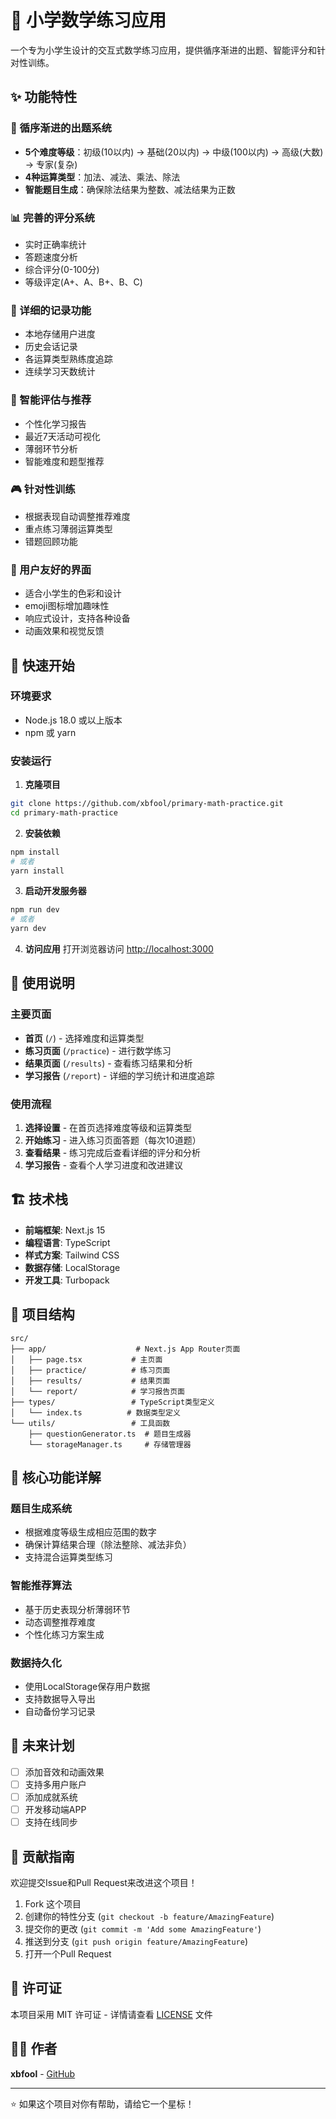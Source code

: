 # 🧮 小学数学练习应用

一个专为小学生设计的交互式数学练习应用，提供循序渐进的出题、智能评分和针对性训练。

## ✨ 功能特性

### 🎯 循序渐进的出题系统
- **5个难度等级**：初级(10以内) → 基础(20以内) → 中级(100以内) → 高级(大数) → 专家(复杂)
- **4种运算类型**：加法、减法、乘法、除法
- **智能题目生成**：确保除法结果为整数、减法结果为正数

### 📊 完善的评分系统
- 实时正确率统计
- 答题速度分析
- 综合评分(0-100分)
- 等级评定(A+、A、B+、B、C)

### 💾 详细的记录功能
- 本地存储用户进度
- 历史会话记录
- 各运算类型熟练度追踪
- 连续学习天数统计

### 🤖 智能评估与推荐
- 个性化学习报告
- 最近7天活动可视化
- 薄弱环节分析
- 智能难度和题型推荐

### 🎮 针对性训练
- 根据表现自动调整推荐难度
- 重点练习薄弱运算类型
- 错题回顾功能

### 🎨 用户友好的界面
- 适合小学生的色彩和设计
- emoji图标增加趣味性
- 响应式设计，支持各种设备
- 动画效果和视觉反馈

## 🚀 快速开始

### 环境要求
- Node.js 18.0 或以上版本
- npm 或 yarn

### 安装运行

1. **克隆项目**
```bash
git clone https://github.com/xbfool/primary-math-practice.git
cd primary-math-practice
```

2. **安装依赖**
```bash
npm install
# 或者
yarn install
```

3. **启动开发服务器**
```bash
npm run dev
# 或者
yarn dev
```

4. **访问应用**
打开浏览器访问 [http://localhost:3000](http://localhost:3000)

## 📱 使用说明

### 主要页面
- **首页** (`/`) - 选择难度和运算类型
- **练习页面** (`/practice`) - 进行数学练习
- **结果页面** (`/results`) - 查看练习结果和分析
- **学习报告** (`/report`) - 详细的学习统计和进度追踪

### 使用流程
1. **选择设置** - 在首页选择难度等级和运算类型
2. **开始练习** - 进入练习页面答题（每次10道题）
3. **查看结果** - 练习完成后查看详细的评分和分析
4. **学习报告** - 查看个人学习进度和改进建议

## 🏗️ 技术栈

- **前端框架**: Next.js 15
- **编程语言**: TypeScript
- **样式方案**: Tailwind CSS
- **数据存储**: LocalStorage
- **开发工具**: Turbopack

## 📁 项目结构

```
src/
├── app/                    # Next.js App Router页面
│   ├── page.tsx           # 主页面
│   ├── practice/          # 练习页面
│   ├── results/           # 结果页面
│   └── report/            # 学习报告页面
├── types/                 # TypeScript类型定义
│   └── index.ts          # 数据类型定义
└── utils/                 # 工具函数
    ├── questionGenerator.ts  # 题目生成器
    └── storageManager.ts     # 存储管理器
```

## 🎯 核心功能详解

### 题目生成系统
- 根据难度等级生成相应范围的数字
- 确保计算结果合理（除法整除、减法非负）
- 支持混合运算类型练习

### 智能推荐算法
- 基于历史表现分析薄弱环节
- 动态调整推荐难度
- 个性化练习方案生成

### 数据持久化
- 使用LocalStorage保存用户数据
- 支持数据导入导出
- 自动备份学习记录

## 🔮 未来计划

- [ ] 添加音效和动画效果
- [ ] 支持多用户账户
- [ ] 添加成就系统
- [ ] 开发移动端APP
- [ ] 支持在线同步

## 🤝 贡献指南

欢迎提交Issue和Pull Request来改进这个项目！

1. Fork 这个项目
2. 创建你的特性分支 (`git checkout -b feature/AmazingFeature`)
3. 提交你的更改 (`git commit -m 'Add some AmazingFeature'`)
4. 推送到分支 (`git push origin feature/AmazingFeature`)
5. 打开一个Pull Request

## 📄 许可证

本项目采用 MIT 许可证 - 详情请查看 [LICENSE](LICENSE) 文件

## 👨‍💻 作者

**xbfool** - [GitHub](https://github.com/xbfool)

---

⭐ 如果这个项目对你有帮助，请给它一个星标！
